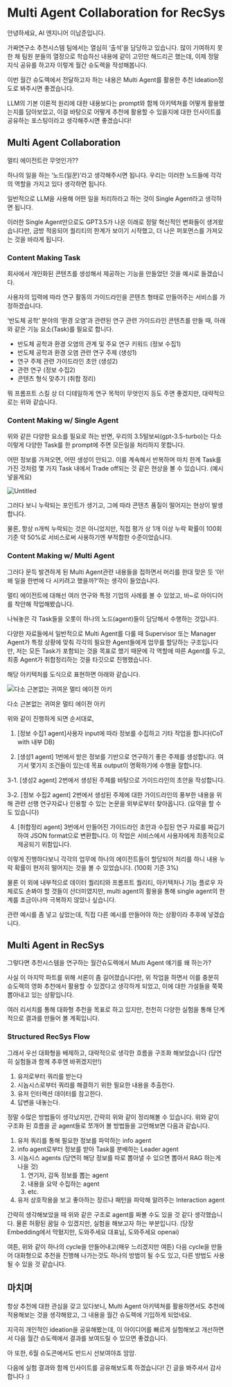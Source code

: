 # Multi Agent Collaboration for RecSys

안녕하세요, AI 엔지니어 이남준입니다.

가짜연구소 추천시스템 팀에서는 열심히 ‘출석’을 담당하고 있습니다. 많이 기여하지 못한 채 팀원 분들의 열정으로 학습하신 내용에 같이 고민만 해드리곤 했는데, 이제 정말 지식 공유를 하고자 이렇게 월간 슈도렉을 작성해봅니다.

이번 월간 슈도렉에서 전달하고자 하는 내용은 Multi Agent를 활용한 추천 Ideation정도로 봐주시면 좋겠습니다.

LLM의 기본 이론적 원리에 대한 내용보다는 prompt와 함께 아키텍쳐를 어떻게 활용했는지를 담아보았고, 이걸 바탕으로 어떻게 추천에 활용할 수 있을지에 대한 인사이트를 공유하는 포스팅이라고 생각해주시면 좋겠습니다!

## Multi Agent Collaboration

멀티 에이전트란 무엇인가?? 

하나의 일을 하는 ‘노드(일꾼)’라고 생각해주시면 됩니다. 우리는 이러한 노드들에 각각의 역할을 가지고 있다 생각하면 됩니다. 

일반적으로 LLM을 사용해 어떤 일을 처리하라고 하는 것이 Single Agent라고 생각하면 됩니다.

이러한 Single Agent만으로도 GPT3.5가 나온 이래로 정말 혁신적인 변화들이 생겨왔습니다만, 금방 적응되어 퀄리티의 한계가 보이기 시작했고, 더 나은 퍼포먼스를 가져오는 것을 바라게 됩니다.

### Content Making Task

회사에서 개인화된 콘텐츠를 생성해서 제공하는 기능을 만들었던 것을 예시로 들겠습니다. 

사용자의 입력에 따라 연구 활동의 가이드라인을 콘텐츠 형태로 만들어주는 서비스를 가정하겠습니다.

‘반도체 공학’ 분야의 ‘환경 오염’과 관련된 연구 관련 가이드라인 콘텐츠를 만들 때, 아래와 같은 기능 요소(Task)를 필요로 합니다.

- 반도체 공학과 환경 오염의 관계 및 주요 연구 키워드 (정보 수집1)
- 반도체 공학과 환경 오염 관련 연구 주제 (생성1)
- 연구 주제 관련 가이드라인 초안 (생성2)
- 관련 연구 (정보 수집2)
- 콘텐츠 형식 맞추기 (취합 정리)

뭐 프롬프트 스킬 상 더 디테일하게 연구 목적이 무엇인지 등도 주면 좋겠지만, 대략적으로는 위와 같습니다.

### Content Making w/ Single Agent

위와 같은 다양한 요소를 필요로 하는 반면, 우리의 3.5털보씨(gpt-3.5-turbo)는 다소 이렇게 다양한 Task를 한 prompt에 주면 모든일을 처리하지 못합니다.

어떤 정보를 가져오면, 어떤 생성이 안되고. 이를 계속해서 반복하며 마치 한계 Task를 가진 것처럼 몇 가지 Task 내에서 Trade off되는 것 같은 현상을 볼 수 있습니다. (예시 넣을게요)

![Untitled](https://prod-files-secure.s3.us-west-2.amazonaws.com/333f96cf-396d-45ff-8331-232d41bd4d55/ca8f784c-ae7c-46dd-9f31-026559e1bf54/Untitled.png)

그러다 보니 누락되는 포인트가 생기고, 그에 따라 콘텐츠 품질이 떨어지는 현상이 발생합니다.

물론, 항상 n개씩 누락되는 것은 아니었지만, 직접 평가 상 1개 이상 누락 확률이 100회 기준 약 50%로 서비스로써 사용하기엔 부적합한 수준이었습니다.

### Content Making w/ Multi Agent

그러다 문득 발견하게 된 Multi Agent관련 내용들을 접하면서 머리를 한대 맞은 듯 ‘아! 왜 일을 한번에 다 시키려고 했을까?’하는 생각이 들었습니다.

멀티 에이전트에 대해선 여러 연구와 특정 기업의 사례를 볼 수 있었고, 바~로 아이디어를 착안해 작업해봤습니다.

나눠놓은 각 Task들을 오롯이 하나의 노드(agent)들이 담당해서 수행하는 것입니다.

다양한 자료들에서 일반적으로 Multi Agent를 다룰 때 Supervisor 또는 Manager Agent가 특정 상황에 맞춰 각각의 필요한 Agent들에게 업무를 할당하는 구조입니다만, 저는 모든 Task가 포함되는 것을 목표로 했기 때문에 각 역할에 따른 Agent를 두고, 최종 Agent가 취합정리하는 것을 타깃으로 진행했습니다.

해당 아키텍처를 도식으로 표현하면 아래와 같습니다.

![다소 근본없는 귀여운 멀티 에이젼 아키](https://prod-files-secure.s3.us-west-2.amazonaws.com/333f96cf-396d-45ff-8331-232d41bd4d55/f6fbad7b-629c-4c27-a58e-e364279ee5ca/Untitled.png)

다소 근본없는 귀여운 멀티 에이젼 아키

위와 같이 진행하게 되면 순서대로,

1. [정보 수집1 agent]사용자 input에 따라 정보를 수집하고 기타 작업을 합니다(CoT with 내부 DB)

2. [생성1 agent] 1번에서 받은 정보를 기반으로 연구하기 좋은 주제를 생성합니다. 여기서 몇가지 조건들이 있는데 목표 output이 명확하기에 수행을 잘합니다.

3-1. [생성2 agent] 2번에서 생성된 주제를 바탕으로 가이드라인의 초안을 작성합니다.

3-2. [정보 수집2 agent] 2번에서 생성된 주제에 대한 가이드라인의 풍부한 내용을 위해 관련 선행 연구자료나 인용할 수 있는 논문을 외부로부터 찾아옵니다. (요약을 할 수도 있습니다)

4. [취합정리 agent] 3번에서 만들어진 가이드라인 초안과 수집된 연구 자료를 짜깁기하여 JSON format으로 변환합니다. 이 작업은 서비스에서 사용자에게 최종적으로 제공되기 위함입니다.

이렇게 진행하다보니 각각의 업무에 하나의 에이전트들이 할당되어 처리를 하니 내용 누락 확률이 현저히 떨어지는 것을 볼 수 있었습니다. (100회 기준 3%)

물론 이 외에 내부적으로 데이터 퀄리티와 프롬프트 퀄리티, 아키텍처나 기능 플로우 자체로도 손봐야 할 것들이 산더미였지만, multi agent의 활용을 통해 single agent의 한계를 조금이나마 극복하지 않았나 싶습니다.

관련 예시를 좀 넣고 싶었는데, 직접 다른 예시를 만들어야 하는 상황이라 추후에 넣겠습니다.

## Multi Agent in RecSys

그렇다면 추천시스템을 연구하는 월간슈도렉에서 Multi Agent 얘기를 왜 하는가?

사실 이 마지막 파트를 위해 서론이 좀 길어졌습니다만, 위 작업을 하면서 이를 충분히 슈도렉의 영화 추천에서 활용할 수 있겠다고 생각하게 되었고, 이에 대한 가설들을 쭉쭉 뽑아내고 있는 상황입니다.

여러 리서치를 통해 대화형 추천을 목표로 하고 있지만, 천천히 다양한 실험을 통해 단계적으로 결과를 만들어 볼 계획입니다. 

### Structured RecSys Flow

그래서 우선 대화형을 배제하고, 대략적으로 생각한 흐름을 구조화 해보았습니다 (당연히 실험들과 함께 추후엔 바뀌겠지만!)

1. 유저로부터 쿼리를 받는다 
2. 시놉시스로부터 쿼리를 해결하기 위한 필요한 내용을 추출한다.
3. 유저 인터랙션 데이터를 참고한다.
4. 답변을 내놓는다.

정말 수많은 방법들이 생각났지만, 간략히 위와 같이 정리해볼 수 있습니다. 위와 같이 구조화 된 흐름을 곧 agent들로 쪼개어 볼 방법들을 고안해보면 다음과 같습니다.

1. 유저 쿼리를 통해 필요한 정보를 파악하는 info agent
2. info agent로부터 정보를 받아 Task를 분배하는 Leader agent
3. 시놉시스 agents (당연히 해당 정보를 따로 뽑아낼 수 있으면 뽑아서 RAG 하는게 나을 것)
    1. 연기자, 감독 정보를 뽑는 agent
    2. 내용을 요약 수집하는 agent
    3. etc.
4. 유저 상호작용을 보고 좋아하는 장르나 패턴을 파악해 알려주는 Interaction agent 

간략히 생각해보았을 때 위와 같은 구조로 agent를 짜볼 수도 있을 것 같다 생각했습니다. 물론 허황된 꿈일 수 있겠지만, 실험을 해보고자 하는 부분입니다. (당장 Embedding에서 막혔지만, 도와주세요 대표님, 도와주세요 openai)

여튼, 위와 같이 하나의 cycle을 만들어내고(매우 느리겠지만 여튼) 다음 cycle을 만들어 대화형으로 추천을 진행해 나가는것도 하나의 방법이 될 수도 있고, 다른 방법도 사용될 수 있을 것 같습니다.

## 마치며

항상 추천에 대한 관심을 갖고 있다보니, Multi Agent 아키텍쳐를 활용하면서도 추천에 적용해보는 것을 생각해왔고, 그 내용을 월간 슈도렉에 기입하게 되었네요.

지극히 개인적인 ideation을 공유해봤는데, 이 아이디어를 빠르게 실험해보고 개선하면서 다음 월간 슈도렉에서 결과를 보여드릴 수 있으면 좋겠습니다.

아 또한, 6월 슈도콘에서도 반드시 선보여야죠 암암.

다음에 실험 결과와 함께 인사이트를 공유해보도록 하겠습니다! 긴 글을 봐주셔서 감사합니다 :)